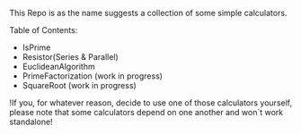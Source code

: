 This Repo is as the name suggests a collection of some simple calculators.

Table of Contents:
- IsPrime
- Resistor(Series & Parallel)
- EuclideanAlgorithm 
- PrimeFactorization (work in progress)
- SquareRoot (work in progress)



!If you, for whatever reason, decide to use one of those calculators yourself, please note 
that some calculators depend on one another and won´t work standalone!  

